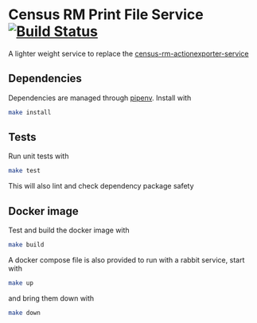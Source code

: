 # Census RM Print File Service [![Build Status](https://travis-ci.com/ONSdigital/census-rm-print-file-service.svg?branch=master)](https://travis-ci.com/ONSdigital/census-rm-print-file-service)
A lighter weight service to replace the [census-rm-actionexporter-service](https://github.com/ONSdigital/census-rm-actionexporter-service)

## Dependencies
Dependencies are managed through [pipenv](https://github.com/pypa/pipenv).
Install with
```bash
make install
```

## Tests
Run unit tests with
```bash
make test
```

This will also lint and check dependency package safety

## Docker image
Test and build the docker image with
```bash
make build
```

A docker compose file is also provided to run with a rabbit service, start with
```bash
make up
```

and bring them down with
```bash
make down
```